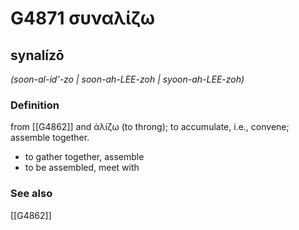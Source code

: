 # G4871 συναλίζω

## synalízō

_(soon-al-id'-zo | soon-ah-LEE-zoh | syoon-ah-LEE-zoh)_

### Definition

from [[G4862]] and ἁλίζω (to throng); to accumulate, i.e., convene; assemble together.

- to gather together, assemble
- to be assembled, meet with

### See also

[[G4862]]

